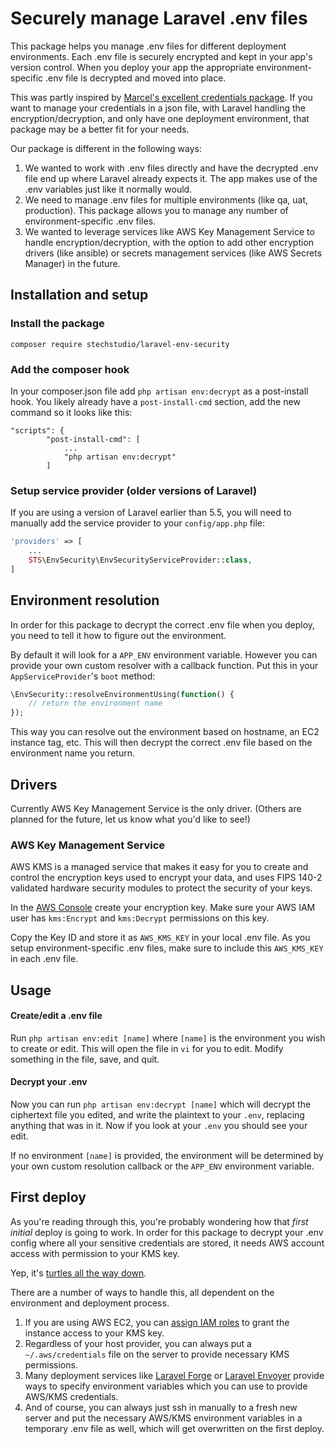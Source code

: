 # Securely manage Laravel .env files
This package helps you manage .env files for different deployment environments. Each .env file is securely encrypted and kept in your app's version control. When you deploy your app the appropriate environment-specific .env file is decrypted and moved into place.

This was partly inspired by [Marcel's excellent credentials package](https://github.com/beyondcode/laravel-credentials). If you want to manage your credentials in a json file, with Laravel handling the encryption/decryption, and only have one deployment environment, that package may be a better fit for your needs.

Our package is different in the following ways:

1) We wanted to work with .env files directly and have the decrypted .env file end up where Laravel already expects it. The app makes use of the .env variables just like it normally would.
2) We need to manage .env files for multiple environments (like qa, uat, production). This package allows you to manage any number of environment-specific .env files.
3) We wanted to leverage services like AWS Key Management Service to handle encryption/decryption, with the option to add other encryption drivers (like ansible) or secrets management services (like AWS Secrets Manager) in the future.

## Installation and setup

### Install the package

`composer require stechstudio/laravel-env-security`

### Add the composer hook

In your composer.json file add `php artisan env:decrypt` as a post-install hook. You likely already have a `post-install-cmd` section, add the new command so it looks like this:

```
"scripts": {
        "post-install-cmd": [
            ...
            "php artisan env:decrypt"
        ]
```

### Setup service provider (older versions of Laravel)

If you are using a version of Laravel earlier than 5.5, you will need to manually add the service provider to your `config/app.php` file:

```php
'providers' => [
    ...
    STS\EnvSecurity\EnvSecurityServiceProvider::class,
]
```

## Environment resolution
In order for this package to decrypt the correct .env file when you deploy, you need to tell it how to figure out the environment. 

By default it will look for a `APP_ENV` environment variable. However you can provide your own custom resolver with a callback function. Put this in your `AppServiceProvider`'s `boot` method:
 
```php
\EnvSecurity::resolveEnvironmentUsing(function() {
    // return the environment name
});
``` 

This way you can resolve out the environment based on hostname, an EC2 instance tag, etc. This will then decrypt the correct .env file based on the environment name you return. 

## Drivers

Currently AWS Key Management Service is the only driver. (Others are planned for the future, let us know what you'd like to see!)

### AWS Key Management Service

AWS KMS is a managed service that makes it easy for you to create and control the encryption keys used to encrypt your data, and uses FIPS 140-2 validated hardware security modules to protect the security of your keys.

In the [AWS Console](https://console.aws.amazon.com/iam/home?#/encryptionKeys) create your encryption key. Make sure your AWS IAM user has `kms:Encrypt` and `kms:Decrypt` permissions on this key.
 
Copy the Key ID and store it as `AWS_KMS_KEY` in your local .env file. As you setup environment-specific .env files, make sure to include this `AWS_KMS_KEY` in each .env file. 

## Usage

#### Create/edit a .env file
Run `php artisan env:edit [name]` where `[name]` is the environment you wish to create or edit. This will open the file in `vi` for you to edit. Modify something 
in the file, save, and quit.

#### Decrypt your .env
Now you can run `php artisan env:decrypt [name]` which will decrypt the ciphertext file you edited, and write the
plaintext to your `.env`, replacing anything that was in it. Now if you look at your `.env` you should see your edit.

If no environment `[name]` is provided, the environment will be determined by your own custom resolution callback or the `APP_ENV` environment variable.

## First deploy

As you're reading through this, you're probably wondering how that *first initial* deploy is going to work. In order for this package to decrypt your .env config where all your sensitive credentials are stored, it needs AWS account access with permission to your KMS key. 

Yep, it's [turtles all the way down](https://en.wikipedia.org/wiki/Turtles_all_the_way_down).

There are a number of ways to handle this, all dependent on the environment and deployment process.

1. If you are using AWS EC2, you can [assign IAM roles](https://docs.aws.amazon.com/IAM/latest/UserGuide/id_roles_use_switch-role-ec2.html#roles-usingrole-ec2instance-roles) to grant the instance access to your KMS key. 
2. Regardless of your host provider, you can always put a `~/.aws/credentials` file on the server to provide necessary KMS permissions.
3. Many deployment services like [Laravel Forge](https://forge.laravel.com/) or [Laravel Envoyer](https://envoyer.io/) provide ways to specify environment variables which you can use to provide AWS/KMS credentials.
4. And of course, you can always just ssh in manually to a fresh new server and put the necessary AWS/KMS environment variables in a temporary .env file as well, which will get overwritten on the first deploy.   
